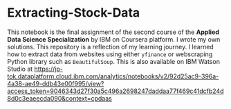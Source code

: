 # Extracting-Stock-Data
This notebook is the final assignment of the second course of the <b>Applied Data Science Specialization</b> by IBM on Coursera platform. I wrote my own solutions.
This repository is a reflection of my learning journey. I learned how to extract data from websites using either `yfinance` or webscraping Python library such as `BeautifulSoup`. 
This is also available on IBM Watson Studio at https://jp-tok.dataplatform.cloud.ibm.com/analytics/notebooks/v2/92d25ac9-396a-4a38-ae49-ddb43e00f995/view?access_token=9046343d27f30a5c496a2698247daddaa77f469c41dcfb24d8d0c3eaeecda090&context=cpdaas
